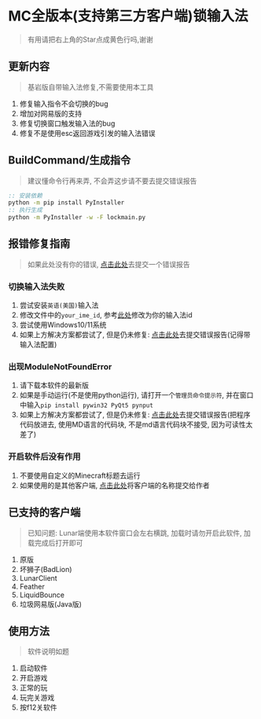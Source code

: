 # MC全版本(支持第三方客户端)锁输入法

> 有用请把右上角的Star点成黄色行吗,谢谢

## 更新内容

> 基岩版自带输入法修复,不需要使用本工具

1. 修复输入指令不会切换的bug
2. 增加对网易版的支持
3. 修复切换窗口触发输入法的bug
4. 修复不是使用esc返回游戏引发的输入法错误

## BuildCommand/生成指令

> 建议懂命令行再来弄, 不会弄这步请不要去提交错误报告

```bat
:: 安装依赖
python -m pip install PyInstaller
:: 执行生成
python -m PyInstaller -w -F lockmain.py
```

## 报错修复指南

> 如果此处没有你的错误, [点击此处](https://github.com/chenmy1903/MinecraftIMELock/issues/new)去提交一个错误报告

### 切换输入法失败

1. 尝试安装`英语(美国)`输入法
2. 修改文件中的`your_ime_id`, 参考[此处](https://msdn.microsoft.com/en-us/library/cc233982.aspx)修改为你的输入法id
3. 尝试使用Windows10/11系统
4. 如果上方解决方案都尝试了, 但是仍未修复: [点击此处](https://github.com/chenmy1903/MinecraftIMELock/issues/new)去提交错误报告(记得带输入法配置)

### 出现ModuleNotFoundError

1. 请下载本软件的最新版
2. 如果是手动运行(不是使用python运行), 请打开一个`管理员命令提示符`, 并在窗口中输入`pip install pywin32 PyQt5 pynput`
3. 如果上方解决方案都尝试了, 但是仍未修复: [点击此处](https://github.com/chenmy1903/MinecraftIMELock/issues/new)去提交错误报告(把程序代码放进去, 使用MD语言的代码块, 不是md语言代码块不接受, 因为可读性太差了)

### 开启软件后没有作用

1. 不要使用自定义的Minecraft标题去运行
2. 如果使用的是其他客户端, [点击此处](https://github.com/chenmy1903/MinecraftIMELock/issues/new)将客户端的名称提交给作者

## 已支持的客户端

> 已知问题: Lunar端使用本软件窗口会左右横跳, 加载时请勿开启此软件, 加载完成后打开即可

1. 原版
2. 坏狮子(BadLion)
3. LunarClient
4. Feather
5. LiquidBounce
6. 垃圾网易版(Java版)

## 使用方法

> 软件说明如题

1. 启动软件
2. 开启游戏
3. 正常的玩
4. 玩完关游戏
5. 按f12关软件
